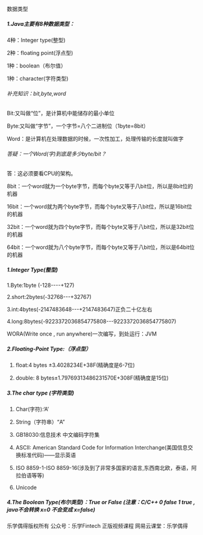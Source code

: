 数据类型

##### 1.Java主要有8种数据类型：

4种：Integer type(整型)

2种：floating point(浮点型)

1种：boolean（布尔值）

1种：character(字符类型)

 

###### 补充知识：bit,byte,word

Bit:又叫做“位”，是计算机中能储存的最小单位

Byte:又叫做“字节”，一个字节=八个二进制位（1byte=8bit）

Word：是计算机在处理数据的时候，一次性加工，处理传输的长度就叫做字 

 

###### 答疑：一个Word(字)到底是多少byte/bit？

 

答：这必须要看CPU的架构。

8bit：一个word就为一个byte字节，而每个byte又等于八bit位，所以是8bit位的机器

16bit：一个word就为两个byte字节，而每个byte又等于八bit位，所以是16bit位的机器

32bit：一个word就为四个byte字节，而每个byte又等于八bit位，所以是32bit位的机器

64bit：一个word就为八个byte字节，而每个byte又等于八bit位，所以是64bit位的机器

 

##### 1.Integer Type(整型)

1.Byte:1byte (-128----+127)

2.short:2bytes(-32768---+32767)

3.int:4bytes(-2147483648---+2147483647)正负二十亿左右

4.long:8bytes(-9223372036854775808---9223372036854775807)

 

WORA(Write once , run anywhere)一次编写，到处运行：JVM

 

 

##### 2.Floating-Point Type:（浮点型）

1. float:4 bytes ±3.4028234E+38F(精确度是6-7位)

2. double: 8 bytes±1.79769313486231570E+308F(精确度是15位)

 

##### 3.The char type (字符类型)

1. Char(字符):‘A’
2. String（字符串）“A”

 

1. GB18030:信息技术 中文编码字符集
2. ASCII: American Standard Code for Information Interchange(美国信息交换标准代码)——显示英语
3. ISO 8859-1-ISO 8859-16(涉及到了非常多国家的语言,东西南北欧，泰语，阿拉伯语等等)
4. Unicode

 

##### 4.The Boolean Type(布尔类型)：True or False (注意：C/C++ 0 false 1 true , java不会转换 x=0 不会变成 x=false)



乐学偶得版权所有  公众号：乐学Fintech  正版视频课程 网易云课堂：乐学偶得

 



